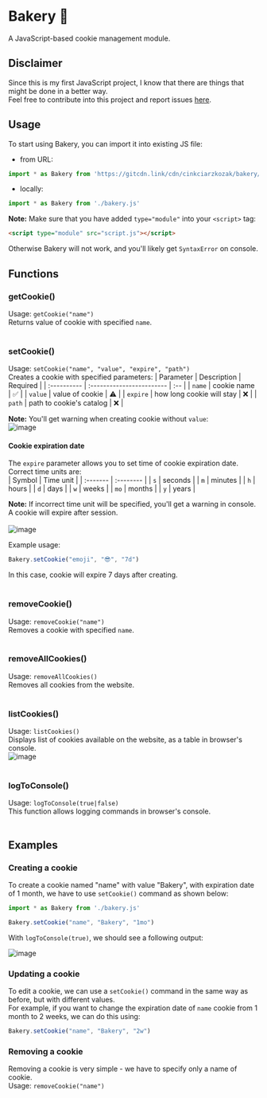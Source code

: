 # Bakery 🍪

A JavaScript-based cookie management module.

## Disclaimer

Since this is my first JavaScript project, I know that there are things that might be done in a better way.<br>
Feel free to contribute into this project and report issues [here](https://github.com/cinkciarzkozak/bakery/issues).

## Usage

To start using Bakery, you can import it into existing JS file:<br>

- from URL:<br>
```javascript
import * as Bakery from 'https://gitcdn.link/cdn/cinkciarzkozak/bakery/main/bakery.js'
```

- locally:<br>
```javascript
import * as Bakery from './bakery.js'
```

**Note:** Make sure that you have added `type="module"` into your `<script>` tag:
```html
<script type="module" src="script.js"></script>
```
Otherwise Bakery will not work, and you'll likely get `SyntaxError` on console.

## Functions

### getCookie()

Usage: `getCookie("name")`<br>
Returns value of cookie with specified `name`.<br><br>

### setCookie()

Usage: `setCookie("name", "value", "expire", "path")`<br>
Creates a cookie with specified parameters:
| Parameter   | Description               | Required |
| :---------- | :------------------------ | :-- |
| `name`      | cookie name               | ✅ |
| `value`     | value of cookie           | ⚠️ |
| `expire`    | how long cookie will stay | ❌ |
| `path`      | path to cookie's catalog  | ❌ |

**Note:** You'll get warning when creating cookie without `value`:<br>
![image](https://user-images.githubusercontent.com/20629343/182138161-c24fe277-bc64-4694-a123-dc641f2a88ba.png)<br>

#### Cookie expiration date
The `expire` parameter allows you to set time of cookie expiration date.<br>
Correct time units are:<br>
| Symbol   | Time unit |
| :------- | :-------- |
| `s`      | seconds   |
| `m`      | minutes   |
| `h`      | hours     |
| `d`      | days      |
| `w`      | weeks     |
| `mo`     | months    |
| `y`      | years     |

**Note:** If incorrect time unit will be specified, you'll get a warning in console. A cookie will expire after session.<br><br>
![image](https://user-images.githubusercontent.com/20629343/182137781-f8f1a779-4181-467c-8b96-f40d54a9c315.png)

Example usage:<br>
```javascript
Bakery.setCookie("emoji", "😎", "7d")
```
In this case, cookie will expire 7 days after creating.<br><br>

### removeCookie()

Usage: `removeCookie("name")`<br>
Removes a cookie with specified `name`.<br><br>

### removeAllCookies()

Usage: `removeAllCookies()`<br>
Removes all cookies from the website.<br><br>

### listCookies()

Usage: `listCookies()`<br>
Displays list of cookies available on the website, as a table in browser's console.<br>
![image](https://user-images.githubusercontent.com/20629343/182140760-a3386b35-e3a4-4b08-9b4f-5f8642b199b5.png)<br><br>

### logToConsole()

Usage: `logToConsole(true|false)`<br>
This function allows logging commands in browser's console.<br><br>

## Examples

### Creating a cookie

To create a cookie named "name" with value "Bakery", with expiration date of 1 month, we have to use `setCookie()` command as shown below:<br>
```javascript
import * as Bakery from './bakery.js'

Bakery.setCookie("name", "Bakery", "1mo")
```
With `logToConsole(true)`, we should see a following output:

![image](https://user-images.githubusercontent.com/20629343/182137417-699c17d7-a845-4ae1-93f6-f2d682c64079.png)<br>

### Updating a cookie

To edit a cookie, we can use a `setCookie()` command in the same way as before, but with different values.<br>
For example, if you want to change the expiration date of `name` cookie from 1 month to 2 weeks, we can do this using:<br>
```javascript
Bakery.setCookie("name", "Bakery", "2w")
```

### Removing a cookie

Removing a cookie is very simple - we have to specify only a name of cookie.<br>
Usage: `removeCookie("name")`<br>
